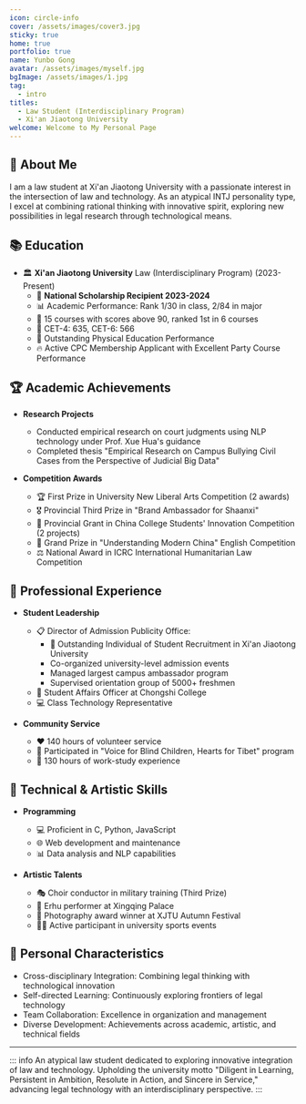 ```yaml
---
icon: circle-info
cover: /assets/images/cover3.jpg
sticky: true
home: true
portfolio: true
name: Yunbo Gong
avatar: /assets/images/myself.jpg
bgImage: /assets/images/1.jpg
tag:
  - intro
titles:
  - Law Student (Interdisciplinary Program)
  - Xi'an Jiaotong University
welcome: Welcome to My Personal Page
---
```


## 👋 About Me

I am a law student at Xi'an Jiaotong University with a passionate interest in the intersection of law and technology. As an atypical INTJ personality type, I excel at combining rational thinking with innovative spirit, exploring new possibilities in legal research through technological means.

## 📚 Education

- 🏛️ **Xi'an Jiaotong University** Law (Interdisciplinary Program) (2023-Present)
  - 🏅 **National Scholarship Recipient 2023-2024**
  - 📊 Academic Performance: Rank 1/30 in class, 2/84 in major
  - 🌟 15 courses with scores above 90, ranked 1st in 6 courses
  - 🎯 CET-4: 635, CET-6: 566
  - 💪 Outstanding Physical Education Performance
  - 🔥 Active CPC Membership Applicant with Excellent Party Course Performance

## 🏆 Academic Achievements

- **Research Projects**
  - Conducted empirical research on court judgments using NLP technology under Prof. Xue Hua's guidance
  - Completed thesis "Empirical Research on Campus Bullying Civil Cases from the Perspective of Judicial Big Data"
  
- **Competition Awards**
  - 🏆 First Prize in University New Liberal Arts Competition (2 awards)
  - 🎖️ Provincial Third Prize in "Brand Ambassador for Shaanxi"
  - 🌟 Provincial Grant in China College Students' Innovation Competition (2 projects)
  - 🏅 Grand Prize in "Understanding Modern China" English Competition
  - ⚖️ National Award in ICRC International Humanitarian Law Competition

## 💼 Professional Experience

- **Student Leadership**
  - 📋 Director of Admission Publicity Office:
    - 🌟 Outstanding Individual of Student Recruitment in Xi'an Jiaotong University
    - Co-organized university-level admission events
    - Managed largest campus ambassador program
    - Supervised orientation group of 5000+ freshmen
  - 🏢 Student Affairs Officer at Chongshi College
  - 💻 Class Technology Representative

- **Community Service**
  - ❤️ 140 hours of volunteer service
  - 🌟 Participated in "Voice for Blind Children, Hearts for Tibet" program
  - 💪 130 hours of work-study experience

## 🔧 Technical & Artistic Skills

- **Programming**
  - 💻 Proficient in C, Python, JavaScript
  - 🌐 Web development and maintenance
  - 📊 Data analysis and NLP capabilities

- **Artistic Talents**
  - 🎭 Choir conductor in military training (Third Prize)
  - 🎻 Erhu performer at Xingqing Palace
  - 📸 Photography award winner at XJTU Autumn Festival
  - 🏃‍♂️ Active participant in university sports events

## 🌟 Personal Characteristics

- Cross-disciplinary Integration: Combining legal thinking with technological innovation
- Self-directed Learning: Continuously exploring frontiers of legal technology
- Team Collaboration: Excellence in organization and management
- Diverse Development: Achievements across academic, artistic, and technical fields

---

::: info
An atypical law student dedicated to exploring innovative integration of law and technology. Upholding the university motto "Diligent in Learning, Persistent in Ambition, Resolute in Action, and Sincere in Service," advancing legal technology with an interdisciplinary perspective.
:::